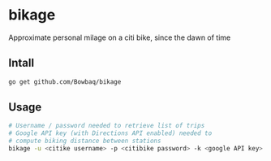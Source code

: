 bikage
======

Approximate personal milage on a citi bike, since the dawn of time

Intall
------

```bash
go get github.com/Bowbaq/bikage
```

Usage
-----

```bash
# Username / password needed to retrieve list of trips
# Google API key (with Directions API enabled) needed to 
# compute biking distance between stations
bikage -u <citike username> -p <citibike password> -k <google API key>
```
